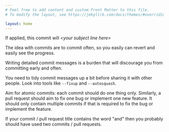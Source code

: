 ```yaml
---
# Feel free to add content and custom Front Matter to this file.
# To modify the layout, see https://jekyllrb.com/docs/themes/#overriding-theme-defaults

layout: home
---
```


If applied, this commit will _\<your subject line here>_

The idea with commits are to commit often, so you easily can revert and easily see the progress.

Writing detailed commit messages is a burden that will discourage you from committing early and often.

You need to tidy commit messages up a bit before sharing it with other people. Look into tools like ```--fixup``` and ```--autosquash```.

Aim for atomic commits: each commit should do one thing only. Similarly, a pull request should aim to fix one bug or implement one new feature. It should only contain multiple commits if that is required to fix the bug or implement the feature.

If your commit / pull request title contains the word "and" then you probably should have used two commits / pull requests.
